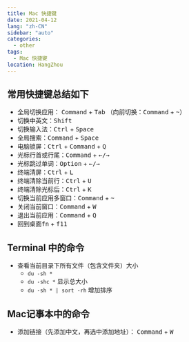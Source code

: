 ```yaml
---
title: Mac 快捷键
date: 2021-04-12
lang: "zh-CN"
sidebar: "auto"
categories:
  - other
tags:
  - Mac 快捷键
location: HangZhou
---
```


## 常用快捷键总结如下

- 全局切换应用： <kbd>Command</kbd> + <kbd>Tab</kbd> （向前切换：<kbd>Command</kbd> + <kbd>~</kbd>）
- 切换中英文：<kbd>Shift</kbd>
- 切换输入法：<kbd>Ctrl</kbd> + <kbd>Space</kbd>
- 全局搜索：<kbd>Command</kbd> + <kbd>Space</kbd>
- 电脑锁屏：<kbd>Ctrl</kbd> + <kbd>Command</kbd> + <kbd>Q</kbd>
- 光标行首或行尾：<kbd>Command</kbd> + <kbd>←/→</kbd>
- 光标跳过单词：<kbd>Option</kbd> + <kbd>←/→</kbd>
- 终端清屏：<kbd>Ctrl</kbd> + <kbd>L</kbd>
- 终端清除当前行：<kbd>Ctrl</kbd> + <kbd>U</kbd>
- 终端清除光标后：<kbd>Ctrl</kbd> + <kbd>K</kbd>
- 切换当前应用多窗口：<kbd>Command</kbd> + <kbd>~</kbd>
- 关闭当前窗口：<kbd>Command</kbd> + <kbd>W</kbd>
- 退出当前应用：<kbd>Command</kbd> + <kbd>Q</kbd>
- 回到桌面<kbd>fn</kbd> + <kbd>f11</kbd>

## Terminal 中的命令

- 查看当前目录下所有文件（包含文件夹）大小
  - `du -sh *`
  - `du -shc *` 显示总大小
  - `du -sh * | sort -rh` 增加排序

## Mac记事本中的命令
- 添加链接（先添加中文，再选中添加地址）： <kbd>Command</kbd> + <kbd>W</kbd>